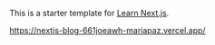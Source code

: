 This is a starter template for [Learn Next.js](https://nextjs.org/learn).

https://nextjs-blog-661joeawh-mariapaz.vercel.app/
